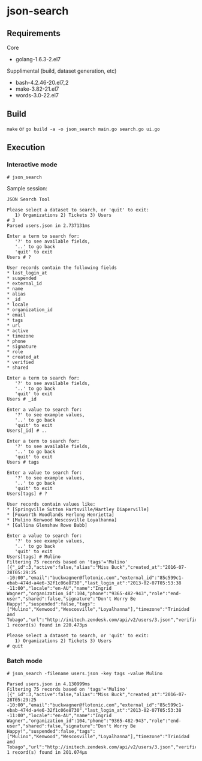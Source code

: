 # json-search

## Requirements

Core

- golang-1.6.3-2.el7

Supplimental (build, dataset generation, etc)

- bash-4.2.46-20.el7_2
- make-3.82-21.el7
- words-3.0-22.el7

## Build

```make``` or ```go build -a -o json_search main.go search.go ui.go```

## Execution

### Interactive mode

```# json_search```

Sample session:

```
JSON Search Tool

Please select a dataset to search, or 'quit' to exit:
   1) Organizations 2) Tickets 3) Users 
# 3
Parsed users.json in 2.737131ms

Enter a term to search for:
   '?' to see available fields,
   '..' to go back
   'quit' to exit
Users # ?

User records contain the following fields
* last_login_at
* suspended
* external_id
* name
* alias
* _id
* locale
* organization_id
* email
* tags
* url
* active
* timezone
* phone
* signature
* role
* created_at
* verified
* shared

Enter a term to search for:
   '?' to see available fields,
   '..' to go back
   'quit' to exit
Users # _id

Enter a value to search for:
   '?' to see example values,
   '..' to go back
   'quit' to exit
Users[_id] # ..

Enter a term to search for:
   '?' to see available fields,
   '..' to go back
   'quit' to exit
Users # tags

Enter a value to search for:
   '?' to see example values,
   '..' to go back
   'quit' to exit
Users[tags] # ?

User records contain values like:
* [Springville Sutton Hartsville/Hartley Diaperville]
* [Foxworth Woodlands Herlong Henrietta]
* [Mulino Kenwood Wescosville Loyalhanna]
* [Gallina Glenshaw Rowe Babb]

Enter a value to search for:
   '?' to see example values,
   '..' to go back
   'quit' to exit
Users[tags] # Mulino
Filtering 75 records based on 'tags'='Mulino'
[{"_id":3,"active":false,"alias":"Miss Buck","created_at":"2016-07-28T05:29:25 -10:00","email":"buckwagner@flotonic.com","external_id":"85c599c1-ebab-474d-a4e6-32f1c06e8730","last_login_at":"2013-02-07T05:53:38 -11:00","locale":"en-AU","name":"Ingrid Wagner","organization_id":104,"phone":"9365-482-943","role":"end-user","shared":false,"signature":"Don't Worry Be Happy!","suspended":false,"tags":["Mulino","Kenwood","Wescosville","Loyalhanna"],"timezone":"Trinidad and Tobago","url":"http://initech.zendesk.com/api/v2/users/3.json","verified":false}]
1 record(s) found in 220.473µs

Please select a dataset to search, or 'quit' to exit:
   1) Organizations 2) Tickets 3) Users 
# quit
```

### Batch mode

```# json_search -filename users.json -key tags -value Mulino```

```
Parsed users.json in 4.130999ms
Filtering 75 records based on 'tags'='Mulino'
[{"_id":3,"active":false,"alias":"Miss Buck","created_at":"2016-07-28T05:29:25 -10:00","email":"buckwagner@flotonic.com","external_id":"85c599c1-ebab-474d-a4e6-32f1c06e8730","last_login_at":"2013-02-07T05:53:38 -11:00","locale":"en-AU","name":"Ingrid Wagner","organization_id":104,"phone":"9365-482-943","role":"end-user","shared":false,"signature":"Don't Worry Be Happy!","suspended":false,"tags":["Mulino","Kenwood","Wescosville","Loyalhanna"],"timezone":"Trinidad and Tobago","url":"http://initech.zendesk.com/api/v2/users/3.json","verified":false}]
1 record(s) found in 201.074µs
```

